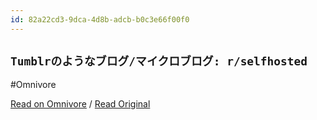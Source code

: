 ```yaml
---
id: 82a22cd3-9dca-4d8b-adcb-b0c3e66f00f0
---
```


## `Tumblrのようなブログ/マイクロブログ: r/selfhosted`
#Omnivore

[Read on Omnivore](https://omnivore.app/me/tumblr-r-selfhosted-191353a620e) / [Read Original](https://www.reddit.com/r/selfhosted/comments/112rrjj/tumblrlike_bloggingmicroblogging/)


